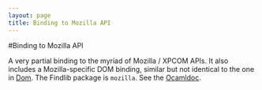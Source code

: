 ```yaml
---
layout: page
title: Binding to Mozilla API
---
```

#Binding to Mozilla API

A very partial binding to the myriad of Mozilla / XPCOM APIs. It also
includes a Mozilla-specific DOM binding, similar but not identical to
the one in [Dom](Dom.html). The Findlib package is `mozilla`. See the
[Ocamldoc](doc/Mozilla.html).

